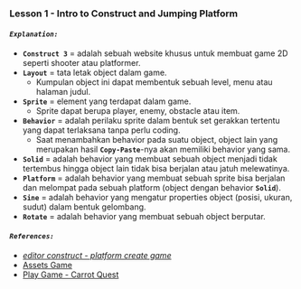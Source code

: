 ### Lesson 1 - Intro to Construct and Jumping Platform

#### *`Explanation:`*
- **`Construct 3`** = adalah sebuah website khusus untuk membuat game 2D seperti shooter atau platformer. 
- **`Layout`** = tata letak object dalam game.
  - Kumpulan object ini dapat membentuk sebuah level, menu atau halaman judul.
- **`Sprite`** = element yang terdapat dalam game.
  - Sprite dapat berupa player, enemy, obstacle atau item. 
- **`Behavior`** = adalah perilaku sprite dalam bentuk set gerakkan tertentu yang dapat terlaksana tanpa perlu coding.
  - Saat menambahkan behavior pada suatu object, object lain yang merupakan hasil **`Copy-Paste`**-nya akan memiliki behavior yang sama. 
- **`Solid`** = adalah behavior yang membuat sebuah object menjadi tidak tertembus hingga object lain tidak bisa berjalan atau jatuh melewatinya.
- **`Platform`** = adalah behavior yang membuat sebuah sprite bisa berjalan dan melompat pada sebuah platform (object dengan behavior **`Solid`**).   
- **`Sine`** = adalah behavior yang mengatur properties object (posisi, ukuran, sudut) dalam bentuk gelombang. 
- **`Rotate`** = adalah behavior yang membuat sebuah object berputar.  

#### *`References:`*
- [*editor construct - platform create game*](https://editor.construct.net/)
- [Assets Game](https://drive.google.com/drive/folders/1QhIt0y1W65p1kXXo-X6BMCvQfZRk_4DL)
- [Play Game - Carrot Quest](https://www.thelogicgame.com/games/carrotpush/index.html)
